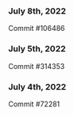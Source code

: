 ### July 8th, 2022

Commit #106486

### July 5th, 2022

Commit #314353


### July 4th, 2022

Commit #72281
